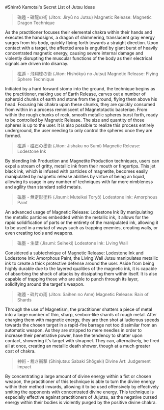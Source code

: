 #Shinrō Kamotai's Secret List of Jutsu Ideas

>磁遁・磁龍の術 (Jiton: Jiryū no Jutsu)
Magnetic Release: Magnetic Dragon Technique

As the practitioner focuses their elemental chakra within their hands and executes the handsigns, a dragon of shimmering, translucent gray energy surges from his body, quickly flying forth towards a straight direction. Upon contact with a target, the affected area is engulfed by giant burst of heavily concentrated magnetic energy, causing severe internal damage and violently disrupting the muscular functions of the body as their electrical signals are driven into disarray.


>磁遁・飛翔球の術 (Jiton: Hishōkyū no Jutsu)
Magnetic Release: Flying Sphere Technique

Initiated by a hard forward stomp into the ground, the technique begins as the practitioner, making use of Earth Release, carves out a number of spheroid chunks of earth and stone from the ground, flying them above his head. Focusing his chakra upon these chunks, they are quickly consumed from within in a process reminiscent of Magnetotactic bacteriae. From within the rough chunks of rock, smooth metallic spheres burst forth, ready to be controlled by Magnetic Release. The size and quantity of those spheres is up to the user. It is also possible to realize this process entirely underground, the user needing to only control the spheres once they are formed.

>磁遁・磁石の墨術 (Jiton: Jishaku no Sumi)
Magnetic Release: Lodestone Ink

By blending Ink Production and Magnetite Production techniques, users can expel a stream of gritty, metallic ink from their mouth or fingertips. This jet black ink, which is infused with particles of magnetite, becomes easily manipulated by magnetic release abilities by virtue of being an liquid, allowing its usage in any number of techniques with far more nimbleness and agility than standard solid metals.

>磁墨・無定形塗料 (Jisumi: Muteikei Toryō)
Lodestone Ink: Amorphous Paint

An advanced usage of Magnetic Release: Lodestone Ink By manipulating the metallic particles embedded within the metallic ink, it allows for the rapid solidification of  parts or the entirety of the manipulated ink, allowing it to be used in a myriad of ways such as trapping enemies, creating walls, or even creating tools and weapons.

>磁墨・生壁 (Jisumi: Seiheki)
Lodestone Ink: Living Wall

Considered a subtechnique of Magnetic Release: Lodestone Ink and Lodestone Ink: Amorphous Paint, the Living Wall Jutsu manipulates metallic ink to create a thick protective defense around the user. Aside from being highly durable due to the layered qualities of the magnetic ink, it is capable of absorbing the shock of attacks by dissipating them within itself. It is also capable of trapping those who are able to punch through its layer, solidifying around the target's weapon.


>磁遁・砕片の雨 (Jiton: Saihen no Ame)
Magnetic Release: Rain of Shards

Through the use of Magnetism, the practitioner shatters a piece of metal into a large number of thin, sharp, senbon-like shards of rough metal. After charging them with magnetic energy, they are then shot at ludicrous speeds towards the chosen target in a rapid-fire barrage not too dissimilar from an automatic weapon. As they are stripped to mere needles in order to increase their penetrative power, have the tendency to shatter upon contact, showering it's target with shrapnel. They can, alternatively, be fired all at once, creating an metallic death shower, though at a much greater cost of chakra.


>神術・裁き衝撃 (Shinjutsu: Sabaki Shōgeki)
Divine Art: Judgement Impact

By concentrating a large amount of divine energy within a fist or chosen weapon, the practitioner of this technique is able to turn the divine energy within their method inwards, allowing it to be used offensively by effectively smiting the opponents with concentrated divine energy. This technique is especially effective against practitioners of Jujutsu, as the negative cursed energy within their bodies is violently purged by the positive divine chakra.